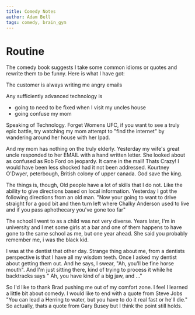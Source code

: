 ```yaml
---
title: Comedy Notes
author: Adam Bell
tags: comedy, brain_gym
---
```


Routine
============
The comedy book suggests I take some common idioms or quotes and rewrite them to be funny.  Here is what I have got:

The customer is always      writing me angry emails

Any sufficiently advanced technology is
* going to need to be fixed when I visit my uncles house
* going confuse my mom


Speaking of Technology. Forget Womens UFC, if you want to see a truly epic battle, try watching my mom  attempt to "find the internet" by wandering around her house with her Ipad.

And my mom has nothing on the truly elderly.  Yesterday my wife's great uncle responded to her EMAIL with a hand written letter.  She looked about as confused as Rob Ford on jeopardy.  It came in the mail! Thats Crazy! I would have been less shocked had it not been addressed.  Kourtney O'Dwyer, peterbough, British colony of upper canada.  God save the king.

The things is, though, Old people have a lot of skills that I do not.  Like the ability to give directions based on local information. Yesterday I got the following directions from an old man.  "Now your going to want to drive straight for a good bit and then turn left where Chalky Anderson used to live and if you pass aphothecary you've gone too far"

The school I went to as a child was not very diverse.  Years later, I'm in university and I met some girls at a bar and one of them happens to have gone to the same school as me, but one year ahead.  She said you probably remember me, i was the black kid.

I was at the dentist that other day.  Strange thing about me, from a dentists perspective is that I have all my wisdom teeth. Once I asked my dentist about getting them out. And he says, I swear, "Ah, you'll be fine horse mouth".  And I'm just sitting there, kind of trying to process it while he backtracks says " Ah, you have kind of a big jaw, and ..."

So I'd like to thank Brad pushing me out of my comfort zone. I feel I learned a little bit about comedy.  I would like to end with a quote from Steve Jobs "You can lead a Herring to water, but you have to do it real fast or he'll die." So actually, thats a quote from Gary Busey but I think the point still holds.
